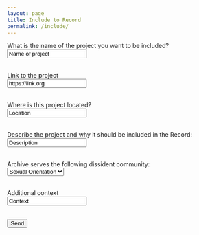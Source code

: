 ```yaml
---
layout: page
title: Include to Record
permalink: /include/
---
```


<form action="">
  <label for="name">What is the name of the project you want to be included?</label><br>
  <input type="text" id="name" name="name" value="Name of project"><br><br>
  
  <label for="link">Link to the project</label><br>
  <input type="text" id="link" name="link" value="https://link.org"><br><br>
  
  <label for="location">Where is this project located?</label><br>
  <input type="text" id="location" name="location" value="Location"><br><br>
  
  <label for="description">Describe the project and why it should be included in the Record:</label><br>
  <input type="text" id="description" name="description" value="Description"><br><br>
  
  <label for="community">Archive serves the following dissident community:</label><br>
  <select id="community" name="community">
    <option value="sexual">Sexual Orientation</option>
    <option value="race">Race</option>
    <option value="gender">Gender Identity</option>
    <option value="ethnicity">Ethnicity</option>
    <option value="political">Political Alignment</option>
    <option value="other">Other</option>
  </select><br><br>
  
  <label for="addcontext">Additional context</label><br>
  <input type="text" id="addcontext" name="addcontext" value="Context"><br><br>
  
  <input type="submit" value="Send">
</form> 
